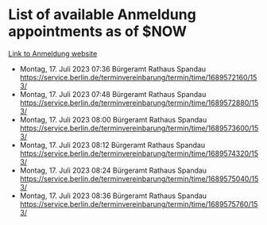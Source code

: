 # List of available Anmeldung appointments as of $NOW
[Link to Anmeldung website](https://service.berlin.de/terminvereinbarung/termin/tag.php?termin=1&anliegen[]=120686&dienstleisterlist=122210,122217,327316,122219,327312,122227,327314,122231,327346,122243,327348,122254,122252,329742,122260,329745,122262,329748,122271,327278,122273,327274,122277,327276,330436,122280,327294,122282,327290,122284,327292,122291,327270,122285,327266,122286,327264,122296,327268,150230,329760,122297,327286,122294,327284,122312,329763,122314,329775,122304,327330,122311,327334,122309,327332,317869,122281,327352,122279,329772,122283,122276,327324,122274,327326,122267,329766,122246,327318,122251,327320,122257,327322,122208,327298,122226,327300&herkunft=http%3A%2F%2Fservice.berlin.de%2Fdienstleistung%2F120686%2F)
- Montag, 17. Juli 2023 07:36 Bürgeramt Rathaus Spandau https://service.berlin.de/terminvereinbarung/termin/time/1689572160/153/
- Montag, 17. Juli 2023 07:48 Bürgeramt Rathaus Spandau https://service.berlin.de/terminvereinbarung/termin/time/1689572880/153/
- Montag, 17. Juli 2023 08:00 Bürgeramt Rathaus Spandau https://service.berlin.de/terminvereinbarung/termin/time/1689573600/153/
- Montag, 17. Juli 2023 08:12 Bürgeramt Rathaus Spandau https://service.berlin.de/terminvereinbarung/termin/time/1689574320/153/
- Montag, 17. Juli 2023 08:24 Bürgeramt Rathaus Spandau https://service.berlin.de/terminvereinbarung/termin/time/1689575040/153/
- Montag, 17. Juli 2023 08:36 Bürgeramt Rathaus Spandau https://service.berlin.de/terminvereinbarung/termin/time/1689575760/153/
